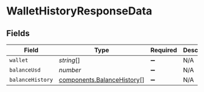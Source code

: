 # WalletHistoryResponseData


## Fields

| Field                                                                    | Type                                                                     | Required                                                                 | Description                                                              |
| ------------------------------------------------------------------------ | ------------------------------------------------------------------------ | ------------------------------------------------------------------------ | ------------------------------------------------------------------------ |
| `wallet`                                                                 | *string*[]                                                               | :heavy_minus_sign:                                                       | N/A                                                                      |
| `balanceUsd`                                                             | *number*                                                                 | :heavy_minus_sign:                                                       | N/A                                                                      |
| `balanceHistory`                                                         | [components.BalanceHistory](../../models/components/balancehistory.md)[] | :heavy_minus_sign:                                                       | N/A                                                                      |